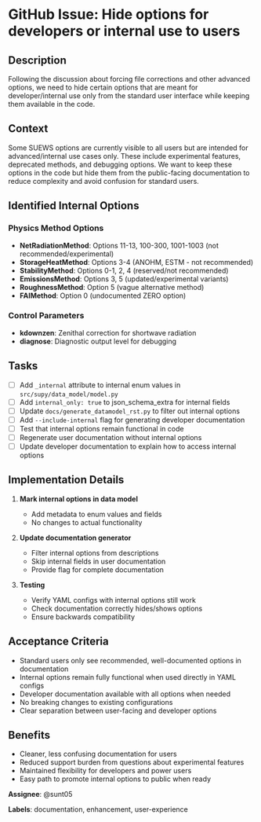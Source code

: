 # GitHub Issue: Hide options for developers or internal use to users

## Description
Following the discussion about forcing file corrections and other advanced options, we need to hide certain options that are meant for developer/internal use only from the standard user interface while keeping them available in the code.

## Context
Some SUEWS options are currently visible to all users but are intended for advanced/internal use cases only. These include experimental features, deprecated methods, and debugging options. We want to keep these options in the code but hide them from the public-facing documentation to reduce complexity and avoid confusion for standard users.

## Identified Internal Options

### Physics Method Options
- **NetRadiationMethod**: Options 11-13, 100-300, 1001-1003 (not recommended/experimental)
- **StorageHeatMethod**: Options 3-4 (ANOHM, ESTM - not recommended)
- **StabilityMethod**: Options 0-1, 2, 4 (reserved/not recommended)
- **EmissionsMethod**: Options 3, 5 (updated/experimental variants)
- **RoughnessMethod**: Option 5 (vague alternative method)
- **FAIMethod**: Option 0 (undocumented ZERO option)

### Control Parameters
- **kdownzen**: Zenithal correction for shortwave radiation
- **diagnose**: Diagnostic output level for debugging

## Tasks
- [ ] Add `_internal` attribute to internal enum values in `src/supy/data_model/model.py`
- [ ] Add `internal_only: true` to json_schema_extra for internal fields
- [ ] Update `docs/generate_datamodel_rst.py` to filter out internal options
- [ ] Add `--include-internal` flag for generating developer documentation
- [ ] Test that internal options remain functional in code
- [ ] Regenerate user documentation without internal options
- [ ] Update developer documentation to explain how to access internal options

## Implementation Details

1. **Mark internal options in data model**
   - Add metadata to enum values and fields
   - No changes to actual functionality

2. **Update documentation generator**
   - Filter internal options from descriptions
   - Skip internal fields in user documentation
   - Provide flag for complete documentation

3. **Testing**
   - Verify YAML configs with internal options still work
   - Check documentation correctly hides/shows options
   - Ensure backwards compatibility

## Acceptance Criteria
- Standard users only see recommended, well-documented options in documentation
- Internal options remain fully functional when used directly in YAML configs
- Developer documentation available with all options when needed
- No breaking changes to existing configurations
- Clear separation between user-facing and developer options

## Benefits
- Cleaner, less confusing documentation for users
- Reduced support burden from questions about experimental features
- Maintained flexibility for developers and power users
- Easy path to promote internal options to public when ready

**Assignee**: @sunt05

**Labels**: documentation, enhancement, user-experience